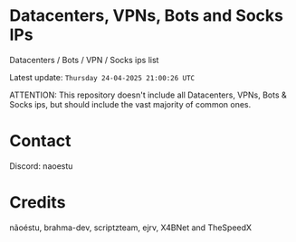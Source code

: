 # Datacenters, VPNs, Bots and Socks IPs
 
Datacenters / Bots / VPN / Socks ips list

Latest update: `Thursday 24-04-2025 21:00:26 UTC` 

ATTENTION: This repository doesn't include all Datacenters, VPNs, Bots & Socks ips, 
but should include the vast majority of common ones.

# Contact
Discord: naoestu

# Credits
nãoéstu, brahma-dev, scriptzteam, ejrv, X4BNet and TheSpeedX
